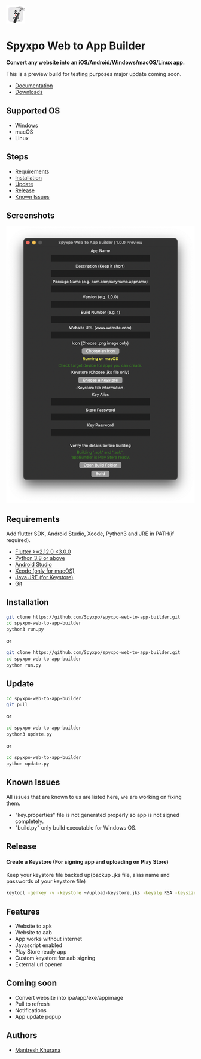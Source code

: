 
<img src="https://raw.githubusercontent.com/Spyxpo/spyxpo-web-to-app-builder/dev/images/logo.png" width="50" height="50">

# Spyxpo Web to App Builder

**Convert any website into an iOS/Android/Windows/macOS/Linux app.**

This is a preview build for testing purposes major update coming soon.

- [Documentation](https://github.com/Spyxpo/spyxpo-web-to-app-builder/wiki)
- [Downloads](https://github.com/Spyxpo/spyxpo-web-to-app-builder/releases/latest)

## Supported OS

- Windows
- macOS
- Linux

## Steps

- [Requirements](#requirements)
- [Installation](#installation)
- [Update](#update)
- [Release](#release)
- [Known Issues](#known-issues)

## Screenshots

![App Screenshot](https://raw.githubusercontent.com/Spyxpo/spyxpo-web-to-app-builder/dev/screenshots/screenshot-1.png)



<a id= "requirements"></a>

## Requirements

Add flutter SDK, Android Studio, Xcode, Python3 and JRE in PATH(if required).

- [Flutter >=2.12.0 <3.0.0](https://flutter.dev/docs/get-started/install)
- [Python 3.8 or above](https://www.python.org)
- [Android Studio](https://developer.android.com/studio?gclid=CjwKCAiA1aiMBhAUEiwACw25MR3VaqSxOs-Xh0t0pI8ZyjjpdArTBE45Yqvdo5BAMC4ETrX0AHcqoBoCodAQAvD_BwE&gclsrc=aw.ds)
- [Xcode (only for macOS)](https://apps.apple.com/us/app/xcode/id497799835?mt=12)
- [Java JRE (for Keystore)](https://www.java.com/en/download/)
- [Git](https://git-scm.com/downloads)

<a id= "installation"></a>
## Installation

```bash
git clone https://github.com/Spyxpo/spyxpo-web-to-app-builder.git
cd spyxpo-web-to-app-builder
python3 run.py
```

or

```bash
git clone https://github.com/Spyxpo/spyxpo-web-to-app-builder.git
cd spyxpo-web-to-app-builder
python run.py
```

<a id= "update"></a>
## Update

```bash
cd spyxpo-web-to-app-builder
git pull
```
or
```bash
cd spyxpo-web-to-app-builder
python3 update.py
```
or
```bash
cd spyxpo-web-to-app-builder
python update.py
```
<a id= "release">

<a id= "known-issues"></a>
## Known Issues

All issues that are known to us are listed here, we are working on fixing them.
- "key.properties" file is not generated properly so app is not signed completely.
- "build.py" only build executable for Windows OS.


## Release

#### Create a Keystore (For signing app and uploading on Play Store)
Keep your keystore file backed up(backup .jks file, alias name and passwords of your keystore file)

```bash
keytool -genkey -v -keystore ~/upload-keystore.jks -keyalg RSA -keysize 2048 -validity 10000 -alias upload -storetype JKS
```

## Features

- Website to apk
- Website to aab
- App works without internet
- Javascript enabled
- Play Store ready app
- Custom keystore for aab signing
- External url opener

## Coming soon

- Convert website into ipa/app/exe/appimage
- Pull to refresh
- Notifications
- App update popup

## Authors

- [Mantresh Khurana](https://github.com/mantreshkhurana/)

